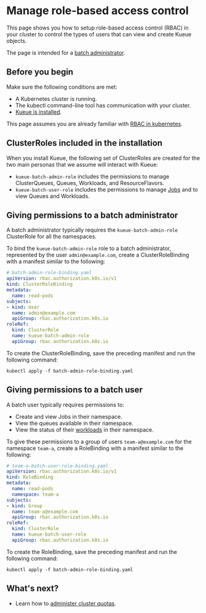 # Manage role-based access control

This page shows you how to setup role-based access control (RBAC) in your cluster
to control the types of users that can view and create Kueue objects.

The page is intended for a [batch administrator](/docs/tasks#batch-administrator).

## Before you begin

Make sure the following conditions are met:

- A Kubernetes cluster is running.
- The kubectl command-line tool has communication with your cluster.
- [Kueue is installed](/docs/setup/install.md).

This page assumes you are already familiar with [RBAC in kubernetes](https://kubernetes.io/docs/reference/access-authn-authz/rbac/).

## ClusterRoles included in the installation

When you install Kueue, the following set of ClusterRoles are created for the
two main personas that we assume will interact with Kueue:

- `kueue-batch-admin-role` includes the permissions to manage ClusterQueues,
  Queues, Workloads, and ResourceFlavors.
- `kueue-batch-user-role` includes the permissions to manage [Jobs](https://kubernetes.io/docs/concepts/workloads/controllers/job/)
  and to view Queues and Workloads.

## Giving permissions to a batch administrator

A batch administrator typically requires the `kueue-batch-admin-role` ClusterRole
for all the namespaces.

To bind the `kueue-batch-admin-role` role to a batch administrator, represented
by the user `admin@example.com`, create a ClusterRoleBinding with a manifest
similar to the following:

```yaml
# batch-admin-role-binding.yaml
apiVersion: rbac.authorization.k8s.io/v1
kind: ClusterRoleBinding
metadata:
  name: read-pods
subjects:
- kind: User
  name: admin@example.com
  apiGroup: rbac.authorization.k8s.io
roleRef:
  kind: ClusterRole
  name: kueue-batch-admin-role
  apiGroup: rbac.authorization.k8s.io
```

To create the ClusterRoleBinding, save the preceding manifest and run the
following command:

```shell
kubectl apply -f batch-admin-role-binding.yaml
```

## Giving permissions to a batch user

A batch user typically requires permissions to:
- Create and view Jobs in their namespace.
- View the queues available in their namespace.
- View the status of their [workloads](/docs/concepts/workload.md) in their namespace.

To give these permissions to a group of users `team-a@example.com` for the
namespace `team-a`, create a RoleBinding with a manifest similar to the
following:

```yaml
# team-a-batch-user-role-binding.yaml
apiVersion: rbac.authorization.k8s.io/v1
kind: RoleBinding
metadata:
  name: read-pods
  namespace: team-a
subjects:
- kind: Group
  name: team-a@example.com
  apiGroup: rbac.authorization.k8s.io
roleRef:
  kind: ClusterRole
  name: kueue-batch-user-role
  apiGroup: rbac.authorization.k8s.io
```

To create the RoleBinding, save the preceding manifest and run the
following command:

```shell
kubectl apply -f batch-admin-role-binding.yaml
```

## What's next?

- Learn how to [administer cluster quotas](administer_cluster_quotas.md).
